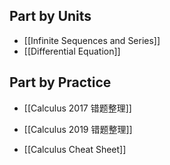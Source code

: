 ## Part by Units
- [[Infinite Sequences and Series]]
- [[Differential Equation]]

## Part by Practice
- [[Calculus 2017 错题整理]]
- [[Calculus 2019 错题整理]]

- [[Calculus Cheat Sheet]]